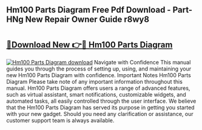 ## Hm100 Parts Diagram Free Pdf Download - Part-HNg New Repair Owner Guide r8wy8

# <h2><a href="http://dft31v.blite.top/?on=Hm100+Parts+Diagram">🔗Download New 👉🔴 Hm100 Parts Diagram</a></h2>

[![Hm100 Parts Diagram download](https://i.imgur.com/lujVjoI.png)](http://dft31v.blite.top/?on=Hm100+Parts+Diagram)
Navigate with Confidence This manual guides you through the process of setting up, using, and maintaining your new Hm100 Parts Diagram with confidence. Important Notes Hm100 Parts Diagram Please take note of any important information throughout this manual. Hm100 Parts Diagram offers users a range of advanced features, such as virtual assistant, smart notifications, customizable widgets, and automated tasks, all easily controlled through the user interface. We believe that the Hm100 Parts Diagram has served its purpose in getting you started with your new gadget. Should you need any clarification or assistance, our customer support team is always available.
